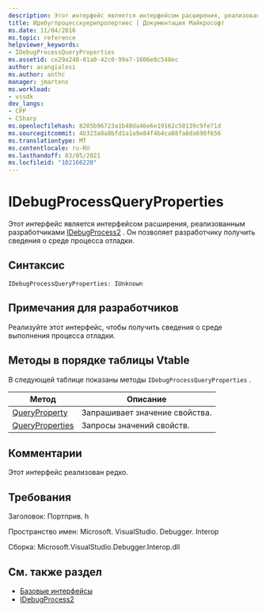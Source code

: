 ```yaml
---
description: Этот интерфейс является интерфейсом расширения, реализованным разработчиками IDebugProcess2.
title: Идебугпроцесскуерипропертиес | Документация Майкрософт
ms.date: 11/04/2016
ms.topic: reference
helpviewer_keywords:
- IDebugProcessQueryProperties
ms.assetid: ce29a248-81a0-42c0-99a7-1606e8c548ec
author: acangialosi
ms.author: anthc
manager: jmartens
ms.workload:
- vssdk
dev_langs:
- CPP
- CSharp
ms.openlocfilehash: 8205b96723a1b48da46e6e19162c50139c9fe71d
ms.sourcegitcommit: 4b323a8a8bfd1a1a9e84f4b4ca88fa8da690f656
ms.translationtype: MT
ms.contentlocale: ru-RU
ms.lasthandoff: 03/05/2021
ms.locfileid: "102166220"
---
```

# <a name="idebugprocessqueryproperties"></a>IDebugProcessQueryProperties
Этот интерфейс является интерфейсом расширения, реализованным разработчиками [IDebugProcess2](../../../extensibility/debugger/reference/idebugprocess2.md) . Он позволяет разработчику получить сведения о среде процесса отладки.

## <a name="syntax"></a>Синтаксис

```
IDebugProcessQueryProperties: IUnknown
```

## <a name="notes-for-implementers"></a>Примечания для разработчиков
 Реализуйте этот интерфейс, чтобы получить сведения о среде выполнения процесса отладки.

## <a name="methods-in-vtable-order"></a>Методы в порядке таблицы Vtable
 В следующей таблице показаны методы `IDebugProcessQueryProperties` .

|Метод|Описание|
|------------|-----------------|
|[QueryProperty](../../../extensibility/debugger/reference/idebugprocessqueryproperties-queryproperty.md)|Запрашивает значение свойства.|
|[QueryProperties](../../../extensibility/debugger/reference/idebugprocessqueryproperties-queryproperties.md)|Запросы значений свойств.|

## <a name="remarks"></a>Комментарии
 Этот интерфейс реализован редко.

## <a name="requirements"></a>Требования
 Заголовок: Портприв. h

 Пространство имен: Microsoft. VisualStudio. Debugger. Interop

 Сборка: Microsoft.VisualStudio.Debugger.Interop.dll

## <a name="see-also"></a>См. также раздел
- [Базовые интерфейсы](../../../extensibility/debugger/reference/core-interfaces.md)
- [IDebugProcess2](../../../extensibility/debugger/reference/idebugprocess2.md)
